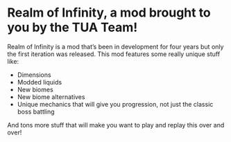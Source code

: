 # Realm of Infinity, a mod brought to you by the TUA Team!

Realm of Infinity is a mod that’s been in development for four years but only the first iteration was released. 
This mod features some really unique stuff like:
- Dimensions
- Modded liquids
- New biomes
- New biome alternatives
- Unique mechanics that will give you progression, not just the classic boss battling

And tons more stuff that will make you want to play and replay this over and over!
